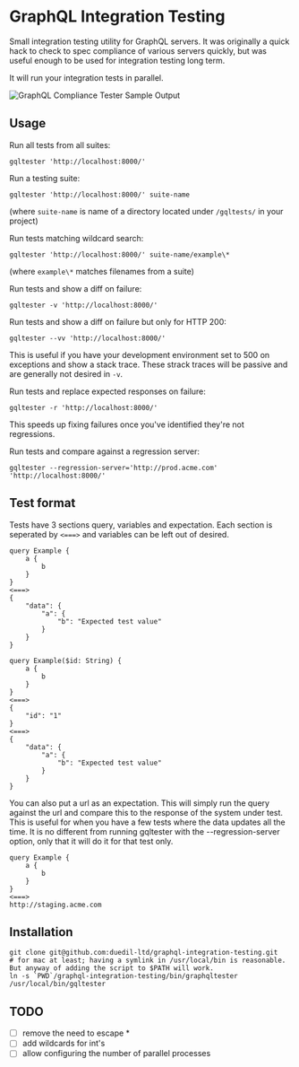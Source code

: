 # GraphQL Integration Testing

Small integration testing utility for GraphQL servers. It was originally a quick hack to check to spec compliance of various servers quickly, but was useful enough to be used for integration testing long term.

It will run your integration tests in parallel.

![GraphQL Compliance Tester Sample Output](https://www.dropbox.com/s/uvhm7usad53i6pa/Screenshot%202016-10-10%2010.49.27.png?dl=1)

## Usage

Run all tests from all suites:

```
gqltester 'http://localhost:8000/'
```

Run a testing suite:

```
gqltester 'http://localhost:8000/' suite-name
```

(where `suite-name` is name of a directory located under `/gqltests/` in your project)

Run tests matching wildcard search:

```
gqltester 'http://localhost:8000/' suite-name/example\*
```

(where `example\*` matches filenames from a suite)

Run tests and show a diff on failure:

```
gqltester -v 'http://localhost:8000/'
```

Run tests and show a diff on failure but only for HTTP 200:

```
gqltester --vv 'http://localhost:8000/'
```

This is useful if you have your development environment set to 500 on exceptions and show a stack trace. These strack traces will be passive and are generally not desired in `-v`.

Run tests and replace expected responses on failure:

```
gqltester -r 'http://localhost:8000/'
```

This speeds up fixing failures once you've identified they're not regressions.

Run tests and compare against a regression server:

```
gqltester --regression-server='http://prod.acme.com' 'http://localhost:8000/'
```

## Test format

Tests have 3 sections query, variables and expectation. Each section is seperated by `<===>` and variables can be left out of desired.

```
query Example {
	a {
		b
	}
}
<===>
{
	"data": {
		"a": {
			"b": "Expected test value"
		}
	}
}
```

```
query Example($id: String) {
	a {
		b
	}
}
<===>
{
	"id": "1"
}
<===>
{
	"data": {
		"a": {
			"b": "Expected test value"
		}
	}
}
```

You can also put a url as an expectation. This will simply run the query against the url and compare this to the response of the system under test. This is useful for when you have a few tests where the data updates all the time.
It is no different from running gqltester with the --regression-server option, only that it will do it for that test only.

```
query Example {
	a {
		b
	}
}
<===>
http://staging.acme.com
```

## Installation

```
git clone git@github.com:duedil-ltd/graphql-integration-testing.git
# for mac at least; having a symlink in /usr/local/bin is reasonable. But anyway of adding the script to $PATH will work.
ln -s `PWD`/graphql-integration-testing/bin/graphqltester /usr/local/bin/gqltester
```

## TODO

- [ ] remove the need to escape *
- [ ] add wildcards for int's
- [ ] allow configuring the number of parallel processes
